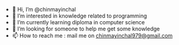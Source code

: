 - 👋 Hi, I’m @chinmayinchal
- 👀 I’m interested in knowledge related to programming
- 🌱 I’m currently learning diploma in computer science
- 💞️ I’m looking for someone to help me get some knowledge
- 📫 How to reach me : mail me on chinmayinchal979@gmail.com

<!---
chinmayinchal/chinmayinchal is a ✨ special ✨ repository because its `README.md` (this file) appears on your GitHub profile.
You can click the Preview link to take a look at your changes.
--->
